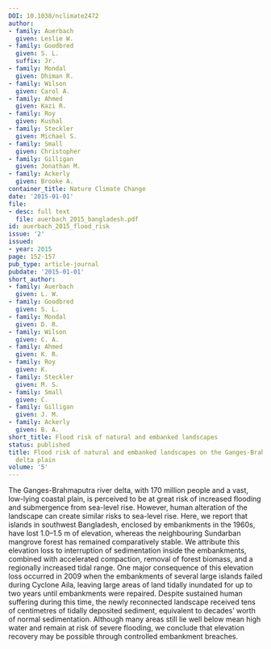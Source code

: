 ```yaml
---
DOI: 10.1038/nclimate2472
author:
- family: Auerbach
  given: Leslie W.
- family: Goodbred
  given: S. L.
  suffix: Jr.
- family: Mondal
  given: Dhiman R.
- family: Wilson
  given: Carol A.
- family: Ahmed
  given: Kazi R.
- family: Roy
  given: Kushal
- family: Steckler
  given: Michael S.
- family: Small
  given: Christopher
- family: Gilligan
  given: Jonathan M.
- family: Ackerly
  given: Brooke A.
container_title: Nature Climate Change
date: '2015-01-01'
file:
- desc: full text
  file: auerbach_2015_bangladesh.pdf
id: auerbach_2015_flood_risk
issue: '2'
issued:
- year: 2015
page: 152-157
pub_type: article-journal
pubdate: '2015-01-01'
short_author:
- family: Auerbach
  given: L. W.
- family: Goodbred
  given: S. L.
- family: Mondal
  given: D. R.
- family: Wilson
  given: C. A.
- family: Ahmed
  given: K. R.
- family: Roy
  given: K.
- family: Steckler
  given: M. S.
- family: Small
  given: C.
- family: Gilligan
  given: J. M.
- family: Ackerly
  given: B. A.
short_title: Flood risk of natural and embanked landscapes
status: published
title: Flood risk of natural and embanked landscapes on the Ganges-Brahmaputra tidal
  delta plain
volume: '5'
---
```

The Ganges-Brahmaputra river delta, with 170 million people and a vast, low-lying coastal plain, is perceived to be at great risk of increased flooding and submergence from sea-level rise. However, human alteration of the landscape can create similar risks to sea-level rise. Here, we report that islands in southwest Bangladesh, enclosed by embankments in the 1960s, have lost 1.0&#8211;1.5 m of elevation, whereas the neighbouring Sundarban mangrove forest has remained comparatively stable. We attribute this elevation loss to interruption of sedimentation inside the embankments, combined with accelerated compaction, removal of forest biomass, and a regionally increased tidal range. One major consequence of this elevation loss occurred in 2009 when the embankments of several large islands failed during Cyclone Aila, leaving large areas of land tidally inundated for up to two years until embankments were repaired. Despite sustained human suffering during this time, the newly reconnected landscape received tens of centimetres of tidally deposited sediment, equivalent to decades&#8217; worth of normal sedimentation. Although many areas still lie well below mean high water and remain at risk of severe flooding, we conclude that elevation recovery may be possible through controlled embankment breaches.
